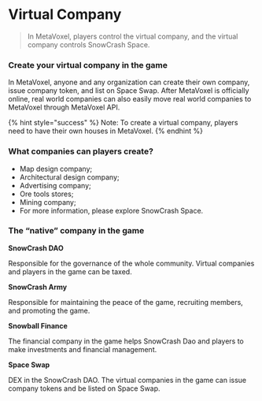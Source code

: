# Virtual Company

> In MetaVoxel, players control the virtual company, and the virtual company controls SnowCrash Space.

### Create your virtual company in the game

In MetaVoxel, anyone and any organization can create their own company, issue company token, and list on Space Swap. After MetaVoxel is officially online, real world companies can also easily move real world companies to MetaVoxel through MetaVoxel API.

{% hint style="success" %}
Note: To create a virtual company, players need to have their own houses in MetaVoxel.
{% endhint %}

### What companies can players create?

* Map design company;
* Architectural design company;
* Advertising company;
* Ore tools stores;
* Mining company;
* For more information, please explore SnowCrash Space.

### The “native” company in the game

**SnowCrash DAO**

Responsible for the governance of the whole community. Virtual companies and players in the game can be taxed.

**SnowCrash Army**

Responsible for maintaining the peace of the game, recruiting members, and promoting the game.

**Snowball Finance**

The financial company in the game helps SnowCrash Dao and players to make investments and financial management.

**Space Swap**

DEX in the SnowCrash DAO. The virtual companies in the game can issue company tokens and be listed on Space Swap.

